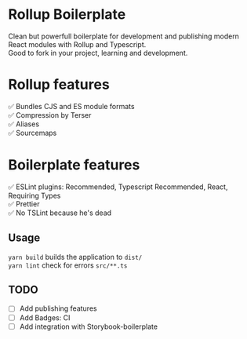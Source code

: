 # Rollup Boilerplate

Clean but powerfull boilerplate for development and publishing modern React modules with Rollup and Typescript.  
Good to fork in your project, learning and development.

# Rollup features

✅ Bundles CJS and ES module formats  
✅ Compression by Terser  
✅ Aliases  
✅ Sourcemaps

# Boilerplate features

✅ ESLint plugins: Recommended, Typescript Recommended, React, Requiring Types  
✅ Prettier  
✅ No TSLint because he's dead

## Usage

`yarn build` builds the application to `dist/`  
`yarn lint` check for errors `src/**.ts`

## TODO

- [ ] Add publishing features
- [ ] Add Badges: CI
- [ ] Add integration with Storybook-boilerplate
